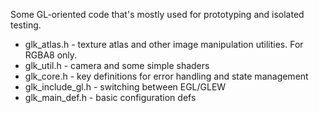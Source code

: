 Some GL-oriented code that's mostly used for prototyping and isolated testing.

* glk_atlas.h - texture atlas and other image manipulation utilities. For RGBA8 only.
* glk_util.h - camera and some simple shaders
* glk_core.h - key definitions for error handling and state management
* glk_include_gl.h - switching between EGL/GLEW
* glk_main_def.h - basic configuration defs


